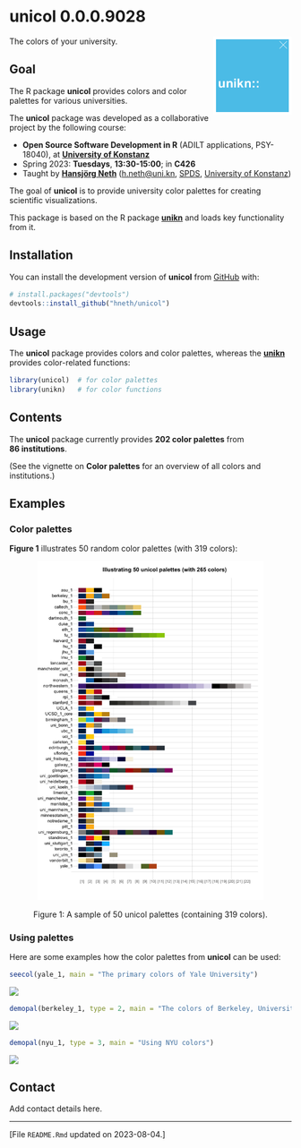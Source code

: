 
<!-- README.md is generated from README.Rmd. Please always edit the .Rmd file (and generate the .md file from it) -->

# unicol 0.0.0.9028

<!-- badges: start -->
<!-- badges: end -->
<!-- unikn pkg logo and link: -->

<a href = "https://CRAN.R-project.org/package=unikn">
<img src = "./inst/pix/pkg_unikn.png" alt = "unikn::" align = "right" width = "140px" style = "width: 140px; float: right; border:0;"/>
</a>

The colors of your university.

## Goal

The R package **unicol** provides colors and color palettes for various
universities.

<!-- Course coordinates: -->

The **unicol** package was developed as a collaborative project by the
following course:

- **Open Source Software Development in R** (ADILT applications,
  PSY-18040), at **[University of
  Konstanz](https://www.uni-konstanz.de/en/)**  
- Spring 2023: **Tuesdays**, **13:30-15:00**; in **C426**
- Taught by **[Hansjörg Neth](https://neth.de/)** (<h.neth@uni.kn>,
  [SPDS](https://www.spds.uni-konstanz.de/), [University of
  Konstanz](https://www.uni-konstanz.de/en/))

<!-- Goal: -->

The goal of **unicol** is to provide university color palettes for
creating scientific visualizations.

This package is based on the R package
**[unikn](https://CRAN.R-project.org/package=unikn)** and loads key
functionality from it.

## Installation

You can install the development version of **unicol** from
[GitHub](https://github.com/) with:

``` r
# install.packages("devtools")
devtools::install_github("hneth/unicol")
```

## Usage

The **unicol** package provides colors and color palettes, whereas the
**[unikn](https://CRAN.R-project.org/package=unikn)** provides
color-related functions:

``` r
library(unicol)  # for color palettes
library(unikn)   # for color functions
```

## Contents

The **unicol** package currently provides **202 color palettes** from
**86 institutions**.

<!-- **Table\ 1** provides an overview of all color palettes:  -->

(See the vignette on **Color palettes** for an overview of all colors
and institutions.)

<!-- +++ here now +++  -->

## Examples

<!-- Goal: Show some color palettes and how they can be used: -->

### Color palettes

<!-- The **unicol** package currently contains **202\ color palettes** from **86\ institutions**.  -->
<!-- Example 1: Random pals (from vignette color_pals.Rmd): -->
<!-- As a table: -->
<!-- As a figure: -->

**Figure 1** illustrates 50 random color palettes (with 319 colors):

<div class="figure" style="text-align: center">

<img src="man/figures/README-unicol-pals-example-1-figure-1.png" alt="Figure 1: A sample of 50 unicol palettes (containing 319 colors)." width="80%" />
<p class="caption">
Figure 1: A sample of 50 unicol palettes (containing 319 colors).
</p>

</div>

### Using palettes

Here are some examples how the color palettes from **unicol** can be
used:

``` r
seecol(yale_1, main = "The primary colors of Yale University")
```

<img src="man/figures/README-examples-1.png" width="600px" style="display: block; margin: auto;" />

``` r
demopal(berkeley_1, type = 2, main = "The colors of Berkeley, University of California", seed = 3)
```

<img src="man/figures/README-examples-2.png" width="600px" style="display: block; margin: auto;" />

``` r
demopal(nyu_1, type = 3, main = "Using NYU colors")
```

<img src="man/figures/README-examples-3.png" width="600px" style="display: block; margin: auto;" />

## Contact

Add contact details here.

------------------------------------------------------------------------

<!-- Footer: -->

\[File `README.Rmd` updated on 2023-08-04.\]

<!-- eof. -->

